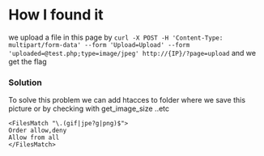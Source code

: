 # How I found it

we upload a file in this page by
`curl -X POST -H 'Content-Type: multipart/form-data' --form 'Upload=Upload' --form 'uploaded=@test.php;type=image/jpeg' http://{IP}/?page=upload`
and we get the flag

### Solution

To solve this problem we can add htacces to folder where we save this picture or by checking with get_image_size ..etc

```
<FilesMatch "\.(gif|jpe?g|png)$">
Order allow,deny
Allow from all
</FilesMatch>
```
